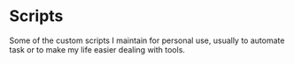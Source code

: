Scripts
=======


Some of the custom scripts I maintain for personal use, usually to 
automate task or to make my life easier dealing with tools.